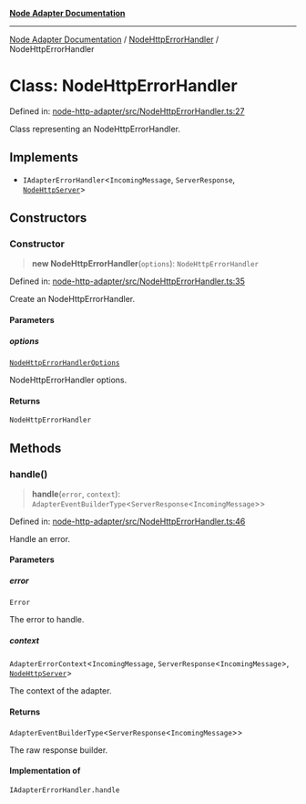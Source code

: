 [**Node Adapter Documentation**](../../README.md)

***

[Node Adapter Documentation](../../README.md) / [NodeHttpErrorHandler](../README.md) / NodeHttpErrorHandler

# Class: NodeHttpErrorHandler

Defined in: [node-http-adapter/src/NodeHttpErrorHandler.ts:27](https://github.com/stonemjs/node-http-adapter/blob/2d4cdca7f2d56ee189e6562c361aeaf96b9f1db2/src/NodeHttpErrorHandler.ts#L27)

Class representing an NodeHttpErrorHandler.

## Implements

- `IAdapterErrorHandler`\<`IncomingMessage`, `ServerResponse`, [`NodeHttpServer`](../../declarations/type-aliases/NodeHttpServer.md)\>

## Constructors

### Constructor

> **new NodeHttpErrorHandler**(`options`): `NodeHttpErrorHandler`

Defined in: [node-http-adapter/src/NodeHttpErrorHandler.ts:35](https://github.com/stonemjs/node-http-adapter/blob/2d4cdca7f2d56ee189e6562c361aeaf96b9f1db2/src/NodeHttpErrorHandler.ts#L35)

Create an NodeHttpErrorHandler.

#### Parameters

##### options

[`NodeHttpErrorHandlerOptions`](../interfaces/NodeHttpErrorHandlerOptions.md)

NodeHttpErrorHandler options.

#### Returns

`NodeHttpErrorHandler`

## Methods

### handle()

> **handle**(`error`, `context`): `AdapterEventBuilderType`\<`ServerResponse`\<`IncomingMessage`\>\>

Defined in: [node-http-adapter/src/NodeHttpErrorHandler.ts:46](https://github.com/stonemjs/node-http-adapter/blob/2d4cdca7f2d56ee189e6562c361aeaf96b9f1db2/src/NodeHttpErrorHandler.ts#L46)

Handle an error.

#### Parameters

##### error

`Error`

The error to handle.

##### context

`AdapterErrorContext`\<`IncomingMessage`, `ServerResponse`\<`IncomingMessage`\>, [`NodeHttpServer`](../../declarations/type-aliases/NodeHttpServer.md)\>

The context of the adapter.

#### Returns

`AdapterEventBuilderType`\<`ServerResponse`\<`IncomingMessage`\>\>

The raw response builder.

#### Implementation of

`IAdapterErrorHandler.handle`

